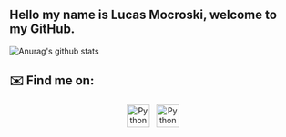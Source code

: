## Hello my name is Lucas Mocroski, welcome to my GitHub.
![Anurag's github stats](https://github-readme-stats.vercel.app/api?username=Mocroski)

## ✉️ Find me on:


<p align="center">
 <a href=https://www.linkedin.com/in/lucas-mocroski-51a7a0216)](https://github.com/Mocroski" target="_blank" rel="noopener noreferrer"> <img src="https://cdn.jsdelivr.net/npm/simple-icons@v3/icons/linkedin.svg" alt="Python" height="40" style="vertical-align:top; margin:4px"></a>
 <a href="devmocroski@gmail.com"> <img src="https://cdn.jsdelivr.net/npm/simple-icons@v3/icons/gmail.svg" alt="Python" height="40" style="vertical-align:top; margin:4px"></a>
</p>

<br />

